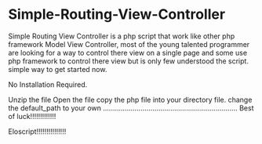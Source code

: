 # Simple-Routing-View-Controller
Simple Routing View Controller is a php script that  work like other  php framework  Model View Controller, most of the young talented programmer are looking for a way to control there view on a single page and some use php framework to control there view but is only  few understood the script. simple way to get started now.

No Installation Required.

Unzip the file 
Open the file 
copy the php file into your directory file.
change the default_path to your own
....................................................................
Best of luck!!!!!!!!!!!!!

Eloscript!!!!!!!!!!!!!!!
